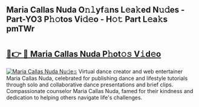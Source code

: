 ## Maria Callas Nuda O𝚗𝚕yf𝚊ns L𝚎a𝚔ed N𝚞𝚍es - Part-YO3 P𝚑𝚘tos Vi𝚍𝚎o - H𝚘𝚝 Part L𝚎a𝚔s pmTWr

# <h2><a href="http://kfcqh6e.oniu.top/?m=Maria+Callas+Nuda">🔗👉 🔴 Maria Callas Nuda P𝚑ot𝚘𝚜 V𝚒d𝚎o</a></h2>

[![Maria Callas Nuda Nu𝚍e𝚜](https://i.imgur.com/0qMVB7G.gif)](http://kfcqh6e.oniu.top/?m=Maria+Callas+Nuda)
Virtual dance creator and web entertainer Maria Callas Nuda, celebrated for publishing dance and lifestyle tutorials through solo and collaborative dance presentations and brief clips. Compassionate counselor Maria Callas Nuda, famed for their kindness and dedication to helping others navigate life's challenges.  
